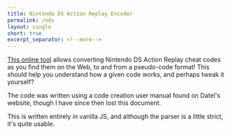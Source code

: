 ```yaml
---
title: Nintendo DS Action Replay Encoder
permalink: /nds
layout: single
short: true
excerpt_separator: <!--more-->
---
```


[This online tool](/nds-ar-encoder) allows converting Nintendo DS Action Replay cheat codes as you find them on the Web, to and from a pseudo-code format!
This should help you understand how a given code works, and perhaps tweak it yourself?

The code was written using a code creation user manual found on Datel's website, though I have since then lost this document.

This is written entirely in vanilla JS, and although the parser is a little strict, it's quite usable.
